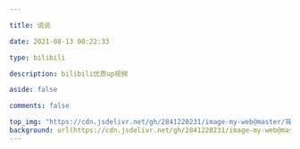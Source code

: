```yaml
---

title: 说说

date: 2021-08-13 00:22:33

type: bilibili

description: bilibili优质up视频

aside: false

comments: false

top_img: "https://cdn.jsdelivr.net/gh/2841220231/image-my-web@master/背景/wallhaven-m928jy.jpg"
background: url(https://cdn.jsdelivr.net/gh/2841220231/image-my-web@master/背景/wallhaven-k7268d.jpg)
---
```

<div id='speak'></speak>
<!-- 使用markdown渲染 -->
<!-- <script type="text/javascript" src="https://cdn.jsdelivr.net/npm/ispeak-bber/ispeak-bber-md.min.js" charset="utf-8" ></script> -->
<!-- 不使用markdown渲染 -->
<script type="text/javascript" src="https://cdn.jsdelivr.net/npm/ispeak-bber/ispeak-bber.min.js" charset="utf-8" ></script>
<!-- 解析微信表情（参考：https://github.com/buddys/qq-wechat-emotion-parser） -->
<!-- <script src="https://cdn.jsdelivr.net/gh/buddys/qq-wechat-emotion-parser@master/dist/qq-wechat-emotion-parser.min.js"></script> -->
<script>
ispeakBber
    .init({
      el: '#speak', // 容器选择器
      name: '陈若 🦄', // 显示的昵称
      envId: 'cloudbase-prepaid-6ehzwd684da903', // 环境id
      region: 'ap-shanghai', // 腾讯云地址，默认为上海
      limit: 10, // 每次加载的条数，默认为5
      avatar: 'https://cdn.jsdelivr.net/gh/2841220231/image-my-web@master/背景/头像.jpg',
      fromColor:'rgb(245, 150, 170)', // 下方标签背景颜色 默认 rgb(245, 150, 170)
      loadingImg: 'https://cdn.jsdelivr.net/gh/2841220231/image-my-web@master/背景/92744888_7.gif', // 自定义loading的图片，示例值为默认值
      dbName:'talks' // 数据的名称，默认talks，避免有人的命名不是这个，所以加入此配置字段。
    })
    .then(function() {
      // 哔哔加载完成后的回调函数，你可以写你自己的功能
      console.log('哔哔 加载完成')
    })
</script>
